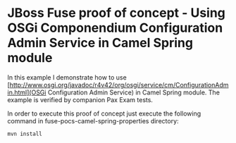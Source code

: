 JBoss Fuse proof of concept - Using OSGi Componendium Configuration Admin Service in Camel Spring module
=========

In this example I demonstrate how to use
[http://www.osgi.org/javadoc/r4v42/org/osgi/service/cm/ConfigurationAdmin.html](OSGi Configuration Admin Service) in
Camel Spring module. The example is verified by companion Pax Exam tests.

In order to execute this proof of concept just execute the following command in fuse-pocs-camel-spring-properties
directory:

    mvn install

